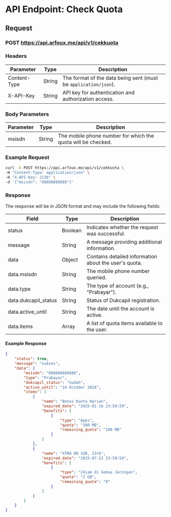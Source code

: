 # API Endpoint: Check Quota

## Request

### POST https://api.arfoux.me/api/v1/cekkuota

### Headers

| Parameter      | Type   | Description                                       |
|----------------|--------|---------------------------------------------------|
| Content-Type   | String | The format of the data being sent (must be `application/json`). |
| X-API-Key      | String | API key for authentication and authorization access. |

### Body Parameters

| Parameter | Type   | Description                                       |
|-----------|--------|---------------------------------------------------|
| msisdn    | String | The mobile phone number for which the quota will be checked. |

### Example Request

```bash
curl -X POST https://api.arfoux.me/api/v1/cekkuota \
-H "Content-Type: application/json" \
-H "X-API-Key: 213b" \
-d '{"msisdn": "08888888888"}'
```

### Response

The response will be in JSON format and may include the following fields:

| Field            | Type    | Description                                      |
|------------------|---------|--------------------------------------------------|
| status           | Boolean | Indicates whether the request was successful.    |
| message          | String  | A message providing additional information.      |
| data             | Object  | Contains detailed information about the user's quota. |
| data.msisdn     | String  | The mobile phone number queried.                 |
| data.type       | String  | The type of account (e.g., "Prabayar").         |
| data.dukcapil_status | String | Status of Dukcapil registration.               |
| data.active_until| String  | The date until the account is active.           |
| data.items      | Array   | A list of quota items available to the user.    |

#### Example Response

```json
{
    "status": true,
    "message": "sukses",
    "data": {
        "msisdn": "088888888888",
        "type": "Prabayar",
        "dukcapil_status": "Sudah",
        "active_until": "14 October 2024",
        "items": [
            {
                "name": "Bonus Kuota Harian",
                "expired_date": "2025-01-16 23:59:59",
                "benefits": [
                    {
                        "type": "Apps",
                        "quota": "100 MB",
                        "remaining_quota": "100 MB"
                    }
                ]
            },
            {
                "name": "XTRA ON 1GB, 13rb",
                "expired_date": "2025-07-22 23:59:59",
                "benefits": [
                    {
                        "type": "24jam di Semua Jaringan",
                        "quota": "2 GB",
                        "remaining_quota": "0"
                    }
                ]
            }
        ]
    }
}

